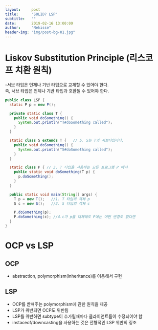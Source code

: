 ```yaml
---
layout:     post
title:      "SOLID? LSP"
subtitle:   ""
date:       2019-02-16 13:00:00
author:     "Nekisse"
header-img: "img/post-bg-01.jpg"
---
```

 


# Liskov Substitution Principle (리스코프 치환 원칙)
 -서브 타입은 언제나 기반 타입으로 교체할 수 있어야 한다.  
 즉, 서브 타입은 언제나 기반 타입과 호환될 수 있어야 한다.
 
 ~~~java
 public class LSP {
   static P p = new P();
 
   private static class T {
     public void doSomething() {
       System.out.println("T#doSomething called");
     }
   }
 
   static class S extends T {   // 5. S는 T의 서브타입이다.
     public void doSomething() {
       System.out.println("S#doSomething called");
     }
   }
 
   static class P { // 3. T 타입을 사용하는 모든 프로그램 P 에서
     public static void doSomething(T p) {
       p.doSomething();
     }
   }
 
   public static void main(String[] args) {
     T p = new T();   //1. T 타입의 객체 p
     S c = new S();   //2. S 타입의 객체 c
 
     P.doSomething(p);
     P.doSomething(c); //4.c가 p를 대체해도 P에는 어떤 변경도 없다면
   }
 }
 ~~~
 


# OCP vs LSP
## OCP  
- abstraction, polymorphism(inheritance)를 이용해서 구현  

## LSP
- OCP를 받쳐주는 polymorphism에 관한 원칙을 제공
- LSP가 위반되면 OCP도 위반됨
- LSP를 위반하면 subtype이 추가될때마다 클라이언트들이 수정되어야 함
- instaceof/downcasting을 사용하는 것은 전형적인 LSP 위반의 징조
